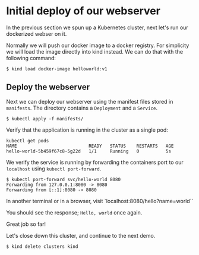 # Initial deploy of our webserver

In the previous section we spun up a Kubernetes cluster, next let's run our dockerized webser on it.

Normally we will push our docker image to a docker registry. For simplicity we will load the image directly into kind instead. We can do that with the following command:

```
$ kind load docker-image helloworld:v1
```

## Deploy the webserver

Next we can deploy our webserver using the manifest files stored in `manifests`. The directory contains a `Deployment` and a `Service`.

```
$ kubectl apply -f manifests/
```

Verify that the application is running in the cluster as a single pod:

```
kubectl get pods
NAME                           READY   STATUS    RESTARTS   AGE
hello-world-5b459f67c8-5g22d   1/1     Running   0          5s
```

We verify the service is running by forwarding the containers port to our `localhost` using `kubectl port-forward`.

```
$ kubectl port-forward svc/hello-world 8080
Forwarding from 127.0.0.1:8080 -> 8080
Forwarding from [::1]:8080 -> 8080
```

In another terminal or in a browser, visit `localhost:8080/hello?name=world``

You should see the response; `Hello, world` once again.

Great job so far!

Let's close down this cluster, and continue to the next demo.

```
$ kind delete clusters kind
```

